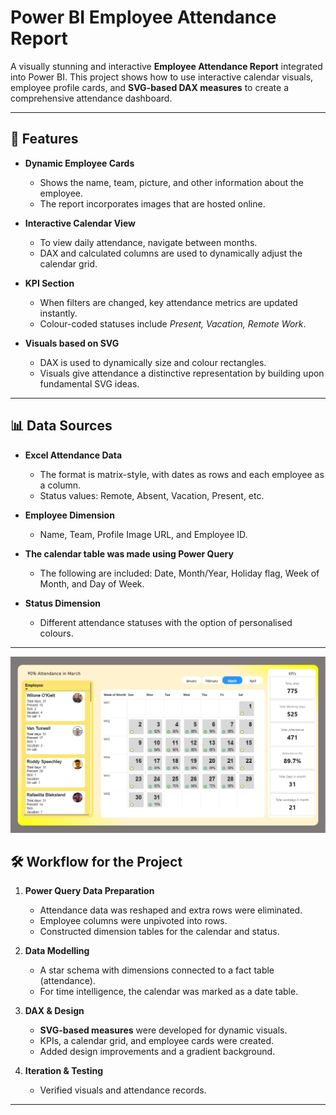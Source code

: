 # Power BI Employee Attendance Report

A visually stunning and interactive **Employee Attendance Report** integrated into Power BI.
This project shows how to use interactive calendar visuals, employee profile cards, and **SVG-based DAX measures** to create a comprehensive attendance dashboard.

 
---

## 🚀 Features

- **Dynamic Employee Cards**
  - Shows the name, team, picture, and other information about the employee.
  - The report incorporates images that are hosted online.

- **Interactive Calendar View**
  - To view daily attendance, navigate between months.
  - DAX and calculated columns are used to dynamically adjust the calendar grid.

- **KPI Section**
  - When filters are changed, key attendance metrics are updated instantly.
  - Colour-coded statuses include *Present, Vacation, Remote Work*.

- **Visuals based on SVG**  
  - DAX is used to dynamically size and colour rectangles.
  - Visuals give attendance a distinctive representation by building upon fundamental SVG ideas.

---

## 📊 Data Sources  

- **Excel Attendance Data**
  - The format is matrix-style, with dates as rows and each employee as a column.
  - Status values: Remote, Absent, Vacation, Present, etc.  

- **Employee Dimension**
  - Name, Team, Profile Image URL, and Employee ID.

- **The calendar table was made using Power Query**
  - The following are included: Date, Month/Year, Holiday flag, Week of Month, and Day of Week.

- **Status Dimension** 
  - Different attendance statuses with the option of personalised colours.

---

![Report](Resources/Screenshot-of-dashboard.png)

## 🛠️ Workflow for the Project  

1. **Power Query Data Preparation**  
   - Attendance data was reshaped and extra rows were eliminated.
   - Employee columns were unpivoted into rows.
   - Constructed dimension tables for the calendar and status.

2. **Data Modelling** 
   - A star schema with dimensions connected to a fact table (attendance).
   - For time intelligence, the calendar was marked as a date table.  

3. **DAX & Design**  
   - **SVG-based measures** were developed for dynamic visuals.
   - KPIs, a calendar grid, and employee cards were created.  
   - Added design improvements and a gradient background.  

4. **Iteration & Testing**  
   - Verified visuals and attendance records.    

---
